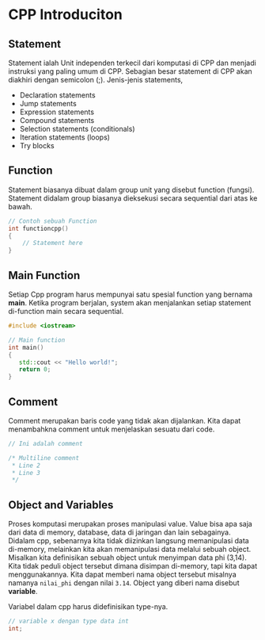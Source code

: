 # CPP Introduciton

## Statement

Statement ialah Unit independen terkecil dari komputasi di CPP dan menjadi instruksi yang paling umum di CPP. Sebagian besar statement di CPP akan diakhiri dengan semicolon (;). Jenis-jenis statements,

- Declaration statements
- Jump statements
- Expression statements
- Compound statements
- Selection statements (conditionals)
- Iteration statements (loops)
- Try blocks

## Function

Statement biasanya dibuat dalam group unit yang disebut function (fungsi). Statement didalam group biasanya dieksekusi secara sequential dari atas ke bawah.

```cpp
// Contoh sebuah Function
int functioncpp()
{
    // Statement here
}
```

## Main Function

Setiap Cpp program harus mempunyai satu spesial function yang bernama __main__. Ketika program berjalan, system akan menjalankan setiap statement di-function main secara sequential.

```cpp
#include <iostream>

// Main function
int main()
{
   std::cout << "Hello world!";
   return 0;
}
```

## Comment
Comment merupakan baris code yang tidak akan dijalankan. Kita dapat menambahkna comment untuk menjelaskan sesuatu dari code.

```cpp
// Ini adalah comment

/* Multiline comment
 * Line 2
 * Line 3
 */
```

## Object and Variables

Proses komputasi merupakan proses manipulasi value. Value bisa apa saja dari data di memory, database, data di jaringan dan lain sebagainya. Didalam cpp, sebenarnya kita tidak diizinkan langsung memanipulasi data di-memory, melainkan kita akan memanipulasi data melalui sebuah object. Misalkan kita definisikan sebuah object untuk menyimpan data phi (3,14). Kita tidak peduli object tersebut dimana disimpan di-memory, tapi kita dapat menggunakannya. Kita dapat memberi nama object tersebut misalnya namanya `nilai_phi` dengan nilai `3.14`. Object yang diberi nama disebut __variable__.

Variabel dalam cpp harus didefinisikan type-nya.

```cpp
// variable x dengan type data int
int;
```